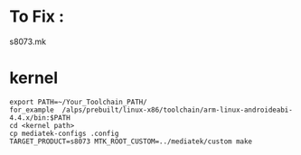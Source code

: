To Fix :
========

s8073.mk


kernel
======

	export PATH=~/Your_Toolchain_PATH/ 
	for_example  /alps/prebuilt/linux-x86/toolchain/arm-linux-androideabi-4.4.x/bin:$PATH
	cd <kernel path>
	cp mediatek-configs .config
	TARGET_PRODUCT=s8073 MTK_ROOT_CUSTOM=../mediatek/custom make

